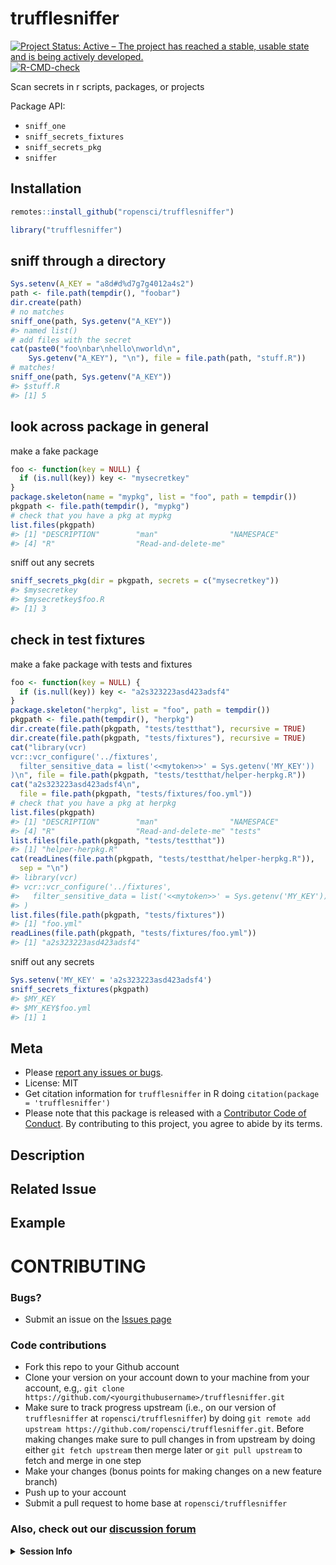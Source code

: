 trufflesniffer
===========



[![Project Status: Active – The project has reached a stable, usable state and is being actively developed.](https://www.repostatus.org/badges/latest/active.svg)](https://www.repostatus.org/#active)
[![R-CMD-check](https://github.com/ropensci/trufflesniffer/workflows/R-CMD-check/badge.svg)](https://github.com/ropensci/trufflesniffer/actions?query=workflow%3AR-CMD-check)

Scan secrets in r scripts, packages, or projects


Package API:

 - `sniff_one`
 - `sniff_secrets_fixtures`
 - `sniff_secrets_pkg`
 - `sniffer`

## Installation


```r
remotes::install_github("ropensci/trufflesniffer")
```


```r
library("trufflesniffer")
```

## sniff through a directory


```r
Sys.setenv(A_KEY = "a8d#d%d7g7g4012a4s2")
path <- file.path(tempdir(), "foobar")
dir.create(path)
# no matches
sniff_one(path, Sys.getenv("A_KEY"))
#> named list()
# add files with the secret
cat(paste0("foo\nbar\nhello\nworld\n", 
    Sys.getenv("A_KEY"), "\n"), file = file.path(path, "stuff.R"))
# matches!
sniff_one(path, Sys.getenv("A_KEY"))
#> $stuff.R
#> [1] 5
```

## look across package in general

make a fake package


```r
foo <- function(key = NULL) {
  if (is.null(key)) key <- "mysecretkey"
}
package.skeleton(name = "mypkg", list = "foo", path = tempdir())
pkgpath <- file.path(tempdir(), "mypkg")
# check that you have a pkg at mypkg
list.files(pkgpath)
#> [1] "DESCRIPTION"        "man"                "NAMESPACE"         
#> [4] "R"                  "Read-and-delete-me"
```

sniff out any secrets


```r
sniff_secrets_pkg(dir = pkgpath, secrets = c("mysecretkey"))
#> $mysecretkey
#> $mysecretkey$foo.R
#> [1] 3
```



## check in test fixtures

make a fake package with tests and fixtures


```r
foo <- function(key = NULL) {
  if (is.null(key)) key <- "a2s323223asd423adsf4"
}
package.skeleton("herpkg", list = "foo", path = tempdir())
pkgpath <- file.path(tempdir(), "herpkg")
dir.create(file.path(pkgpath, "tests/testthat"), recursive = TRUE)
dir.create(file.path(pkgpath, "tests/fixtures"), recursive = TRUE)
cat("library(vcr)
vcr::vcr_configure('../fixtures', 
  filter_sensitive_data = list('<<mytoken>>' = Sys.getenv('MY_KEY'))
)\n", file = file.path(pkgpath, "tests/testthat/helper-herpkg.R"))
cat("a2s323223asd423adsf4\n", 
  file = file.path(pkgpath, "tests/fixtures/foo.yml"))
# check that you have a pkg at herpkg
list.files(pkgpath)
#> [1] "DESCRIPTION"        "man"                "NAMESPACE"         
#> [4] "R"                  "Read-and-delete-me" "tests"
list.files(file.path(pkgpath, "tests/testthat"))
#> [1] "helper-herpkg.R"
cat(readLines(file.path(pkgpath, "tests/testthat/helper-herpkg.R")),
  sep = "\n")
#> library(vcr)
#> vcr::vcr_configure('../fixtures', 
#>   filter_sensitive_data = list('<<mytoken>>' = Sys.getenv('MY_KEY'))
#> )
list.files(file.path(pkgpath, "tests/fixtures"))
#> [1] "foo.yml"
readLines(file.path(pkgpath, "tests/fixtures/foo.yml"))
#> [1] "a2s323223asd423adsf4"
```

sniff out any secrets


```r
Sys.setenv('MY_KEY' = 'a2s323223asd423adsf4')
sniff_secrets_fixtures(pkgpath)
#> $MY_KEY
#> $MY_KEY$foo.yml
#> [1] 1
```

## Meta

* Please [report any issues or bugs](https://github.com/ropensci/trufflesniffer/issues).
* License: MIT
* Get citation information for `trufflesniffer` in R doing `citation(package = 'trufflesniffer')`
* Please note that this package is released with a [Contributor Code of Conduct](https://ropensci.org/code-of-conduct/). By contributing to this project, you agree to abide by its terms.
<!--- Provide a general summary of your changes in the Title above -->

## Description
<!--- Describe your changes in detail -->

## Related Issue
<!--- if this closes an issue make sure include e.g., "fix #4"
or similar - or if just relates to an issue make sure to mention
it like "#4" -->

## Example
<!--- if introducing a new feature or changing behavior of existing
methods/functions, include an example if possible to do in brief form -->

<!--- Did you remember to include tests? Unless you're just changing
grammar, please include new tests for your change -->
# CONTRIBUTING #

### Bugs?

* Submit an issue on the [Issues page](https://github.com/ropensci/trufflesniffer/issues)

### Code contributions

* Fork this repo to your Github account
* Clone your version on your account down to your machine from your account, e.g,. `git clone https://github.com/<yourgithubusername>/trufflesniffer.git`
* Make sure to track progress upstream (i.e., on our version of `trufflesniffer` at `ropensci/trufflesniffer`) by doing `git remote add upstream https://github.com/ropensci/trufflesniffer.git`. Before making changes make sure to pull changes in from upstream by doing either `git fetch upstream` then merge later or `git pull upstream` to fetch and merge in one step
* Make your changes (bonus points for making changes on a new feature branch)
* Push up to your account
* Submit a pull request to home base at `ropensci/trufflesniffer`

### Also, check out our [discussion forum](https://discuss.ropensci.org)
<!-- If authentication is involved: do not share your username/password, or api keys/tokens in this issue - most likely the maintainer will have their own equivalent key -->

<!-- Do not share screen shots of code. Share actual code in text format. -->

<!-- If this issue relates to usage of the package, whether a question, bug or similar, along with your query, please paste your devtools::session_info() or sessionInfo() into the code block below, AND include a reproducible example (consider using a "reprex" https://cran.rstudio.com/web/packages/reprex/). If not, delete all this and proceed :) -->

<details> <summary><strong>Session Info</strong></summary>

```r

```
</details>
